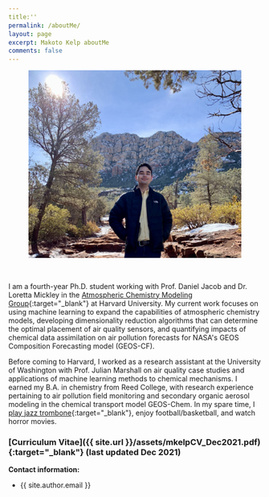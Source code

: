 ```yaml
---
title:''
permalink: /aboutMe/
layout: page
excerpt: Makoto Kelp aboutMe
comments: false
---
```


<figure>
<img src="/assets/img/sedona-min.jpg" alt="sedona fig">
</figure>

<br />


I am a fourth-year Ph.D. student working with Prof. Daniel Jacob and Dr. Loretta Mickley in the [Atmospheric Chemistry Modeling Group](https://acmg.seas.harvard.edu/){:target="_blank"} at Harvard University. My current work focuses on using machine learning to expand the capabilities of atmospheric chemistry models, developing dimensionality reduction algorithms that can determine the optimal placement of air quality sensors, and quantifying impacts of chemical data assimilation on air pollution forecasts for NASA's GEOS Composition Forecasting model (GEOS-CF).

Before coming to Harvard, I worked as a research assistant at the University of Washington with Prof. Julian Marshall on air quality case studies and applications of machine learning methods to chemical mechanisms. I earned my B.A. in chemistry from Reed College, with research experience pertaining to air pollution field monitoring and secondary organic aerosol modeling in the chemical transport model GEOS-Chem. In my spare time, I [play jazz trombone](https://soundcloud.com/philosophytalk/it-dont-mean-a-thing-from-your-lying-eyes-112915){:target="_blank"}, enjoy football/basketball, and watch horror movies.


### [Curriculum Vitae]({{ site.url }}/assets/mkelpCV_Dec2021.pdf){:target="_blank"} (last updated Dec 2021)


**Contact information:**
- {{ site.author.email }}
